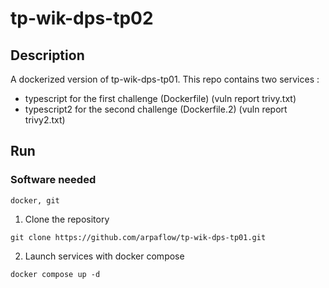 # tp-wik-dps-tp02
## Description

A dockerized version of tp-wik-dps-tp01.
This repo contains two services :
- typescript for the first challenge (Dockerfile) (vuln report trivy.txt)
- typescript2 for the second challenge (Dockerfile.2) (vuln report trivy2.txt)

## Run
### Software needed
```
docker, git
```
1. Clone the repository
```
git clone https://github.com/arpaflow/tp-wik-dps-tp01.git
```
2. Launch services with docker compose
```
docker compose up -d
```
